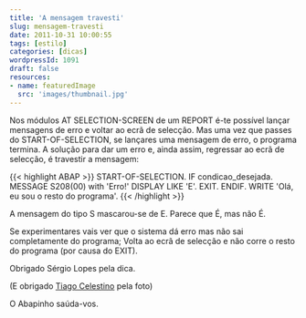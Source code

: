 ```yaml
---
title: 'A mensagem travesti'
slug: mensagem-travesti
date: 2011-10-31 10:00:55
tags: [estilo]
categories: [dicas]
wordpressId: 1091
draft: false
resources:
- name: featuredImage
  src: 'images/thumbnail.jpg'
---
```

Nos módulos AT SELECTION-SCREEN de um REPORT é-te possível lançar mensagens de erro e voltar ao ecrã de selecção. Mas uma vez que passes do START-OF-SELECTION, se lançares uma mensagem de erro, o programa termina. A solução para dar um erro e, ainda assim, regressar ao ecrã de selecção, é travestir a mensagem:


{{< highlight ABAP >}}
START-OF-SELECTION.
  IF condicao_desejada.
    MESSAGE S208(00) with 'Erro!' DISPLAY LIKE 'E'.
    EXIT.
  ENDIF.
  WRITE 'Olá, eu sou o resto do programa'.
{{< /highlight >}}

A mensagem do tipo S mascarou-se de E. Parece que É, mas não É.

Se experimentares vais ver que o sistema dá erro mas não sai completamente do programa; Volta ao ecrã de selecção e não corre o resto do programa (por causa do EXIT).

Obrigado Sérgio Lopes pela dica.

(E obrigado [Tiago Celestino][1] pela foto)

O Abapinho saúda-vos.

   [1]: http://www.flickr.com/photos/tcelestino/2858606793/in/photostream/
